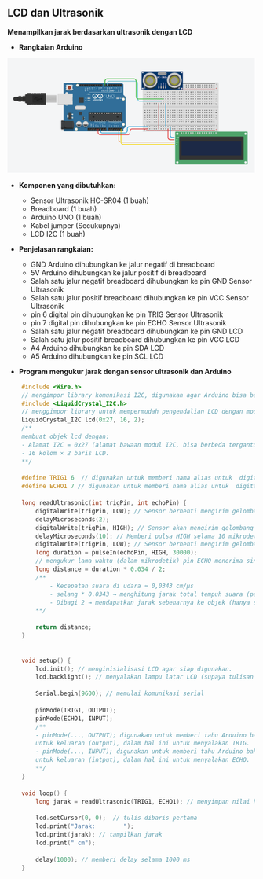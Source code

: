 ## LCD dan Ultrasonik

**Menampilkan jarak berdasarkan ultrasonik dengan LCD**

* **Rangkaian Arduino**

![Rangkaian_LCD_Ultrasonik](Images/rangkaian_LCD_Ultrasonik.png)

* **Komponen yang dibutuhkan:**
    * Sensor Ultrasonik HC-SR04 (1 buah)
    * Breadboard (1 buah)
    * Arduino UNO (1 buah)
    * Kabel jumper (Secukupnya)
    * LCD I2C (1 buah)

* **Penjelasan rangkaian:**
    * GND Arduino dihubungkan ke jalur negatif di breadboard
    * 5V Arduino dihubungkan ke jalur positif di breadboard
    * Salah satu jalur negatif breadboard dihubungkan ke pin GND Sensor Ultrasonik
    * Salah satu jalur positif breadboard dihubungkan ke pin VCC Sensor Ultrasonik
    * pin 6 digital pin dihubungkan ke pin TRIG Sensor Ultrasonik
    * pin 7 digital pin dihubungkan ke pin ECHO Sensor Ultrasonik
    * Salah satu jalur negatif breadboard dihubungkan ke pin GND LCD
    * Salah satu jalur positif breadboard dihubungkan ke pin VCC LCD
    * A4 Arduino dihubungkan ke pin SDA LCD
    * A5 Arduino dihubungkan ke pin SCL LCD

* **Program mengukur jarak dengan sensor ultrasonik dan Arduino**
```cpp
    #include <Wire.h>
    // mengimpor library komunikasi I2C, digunakan agar Arduino bisa berkomunikasi dengan modul I2C.
    #include <LiquidCrystal_I2C.h>
    // menggimpor library untuk mempermudah pengendalian LCD dengan modul I2C.
    LiquidCrystal_I2C lcd(0x27, 16, 2);
    /**
    membuat objek lcd dengan:
    - Alamat I2C = 0x27 (alamat bawaan modul I2C, bisa berbeda tergantung modul).
    - 16 kolom × 2 baris LCD.
    **/

    #define TRIG1 6  // digunakan untuk memberi nama alias untuk  digital pin 6 di Arduino
    #define ECHO1 7 // digunakan untuk memberi nama alias untuk  digital pin 7 di Arduino

    long readUltrasonic(int trigPin, int echoPin) {
        digitalWrite(trigPin, LOW); // Sensor berhenti mengirim gelombang ultrasonik
        delayMicroseconds(2); 
        digitalWrite(trigPin, HIGH); // Sensor akan mengirim gelombang ultrasonik
        delayMicroseconds(10); // Memberi pulsa HIGH selama 10 mikrodetik ke pin TRIG 
        digitalWrite(trigPin, LOW); // Sensor berhenti mengirim gelombang ultrasonik
        long duration = pulseIn(echoPin, HIGH, 30000); 
        // mengukur lama waktu (dalam mikrodetik) pin ECHO menerima sinyal HIGH
        long distance = duration * 0.034 / 2;
        /**
            - Kecepatan suara di udara ≈ 0,0343 cm/µs
            - selang * 0.0343 → menghitung jarak total tempuh suara (pergi + pulang)
            - Dibagi 2 → mendapatkan jarak sebenarnya ke objek (hanya satu arah)
        **/

        return distance;
    }


    void setup() {
        lcd.init(); // menginisialisasi LCD agar siap digunakan.
        lcd.backlight(); // menyalakan lampu latar LCD (supaya tulisan terlihat).
        
        Serial.begin(9600); // memulai komunikasi serial

        pinMode(TRIG1, OUTPUT);
        pinMode(ECHO1, INPUT);
        /**
        - pinMode(..., OUTPUT); digunakan untuk memberi tahu Arduino bahwa pin tersebut digunakan 
        untuk keluaran (output), dalam hal ini untuk menyalakan TRIG.
        - pinMode(..., INPUT); digunakan untuk memberi tahu Arduino bahwa pin tersebut digunakan 
        untuk keluaran (intput), dalam hal ini untuk menyalakan ECHO.
        **/
    }

    void loop() {
        long jarak = readUltrasonic(TRIG1, ECHO1); // menyimpan nilai hasil return fungsi readUltrasonic()

        lcd.setCursor(0, 0);  // tulis dibaris pertama
        lcd.print("Jarak:        ");   
        lcd.print(jarak); // tampilkan jarak
        lcd.print(" cm");

        delay(1000); // memberi delay selama 1000 ms
    }
```